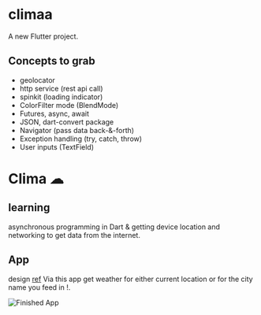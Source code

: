 # climaa

A new Flutter project.

## Concepts to grab

- geolocator
- http service (rest api call)
- spinkit (loading indicator)
- ColorFilter mode (BlendMode)
- Futures, async, await
- JSON, dart-convert package
- Navigator (pass data back-&-forth)
- Exception handling (try, catch, throw)
- User inputs (TextField)

# Clima ☁

## learning

asynchronous programming in Dart & getting device location and networking to get data from the internet.

## App

design [ref](https://dribbble.com/shots/4663154-)
Via this app get weather for either current location or for the city name you feed in !.

![Finished App](https://github.com/londonappbrewery/Images/blob/master/clima-demo.gif)

